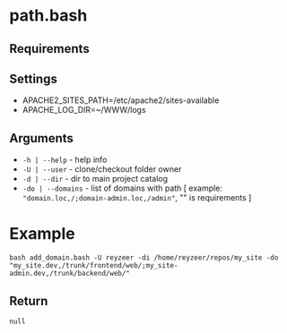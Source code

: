 # path.bash

## Requirements

## Settings

- APACHE2_SITES_PATH=/etc/apache2/sites-available
- APACHE_LOG_DIR=~/WWW/logs

## Arguments

- `-h | --help` - help info
- `-U | --user` - clone/checkout folder owner
- `-d | --dir` - dir to main project catalog
- `-do | --domains` - list of domains with path [ example: `"domain.loc,/;domain-admin.loc,/admin"`, "" is requirements ]

# Example

`bash add_domain.bash -U reyzeer -di /home/reyzeer/repos/my_site -do "my_site.dev,/trunk/frontend/web/;my_site-admin.dev,/trunk/backend/web/"`

## Return

`null`
